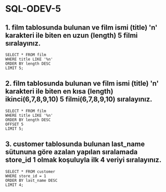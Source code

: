 # SQL-ODEV-5

## 1. film tablosunda bulunan ve film ismi (title) 'n' karakteri ile biten en uzun (length) 5 filmi sıralayınız.

    SELECT * FROM film
    WHERE title LIKE '%n'
    ORDER BY length DESC
    LIMIT 5;

## 2. film tablosunda bulunan ve film ismi (title) 'n' karakteri ile biten en kısa (length) ikinci(6,7,8,9,10) 5 filmi(6,7,8,9,10) sıralayınız.

    SELECT * FROM film
    WHERE title LIKE '%n'
    ORDER BY length DESC
    OFFSET 5
    LIMIT 5;

## 3. customer tablosunda bulunan last_name sütununa göre azalan yapılan sıralamada store_id 1 olmak koşuluyla ilk 4 veriyi sıralayınız.

    SELECT * FROM customer
    WHERE store_id = 1
    ORDER BY last_name DESC
    LIMIT 4;
